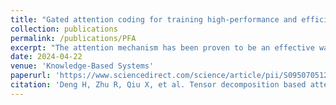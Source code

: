 ```yaml
---
title: "Gated attention coding for training high-performance and efficient spiking neural networks"
collection: publications
permalink: /publications/PFA
excerpt: "The attention mechanism has been proven to be an effective way to improve the performance of spiking neural networks (SNNs). However, from the perspective of tensor decomposition to examine the existing attention modules, we find that the rank of the attention maps generated by previous methods is fixed at 1, lacking the flexibility to adjust for specific tasks. To tackle this problem, we propose an attention module, namely Projected-full Attention (PFA), where the rank of the generated attention maps can be determined based on the characteristics of different tasks. Additionally, the parameter count of PFA grows linearly with the data scale. PFA is composed of the linear projection of spike tensor (LPST) module and attention map composing (AMC) module. In LPST, we start by compressing the original spike tensor into three projected tensors with learnable parameters for each dimension. Then, in AMC, we exploit the inverse procedure of the tensor decomposition process to combine the three tensors into the attention map using a so-called connecting factor. To validate the effectiveness of the proposed PFA module, we integrate it into the widely used VGG and ResNet architectures for classification tasks. Our method achieves state-of-the-art performance on both static and dynamic benchmark datasets, surpassing the existing SNN models with Transformer-based and CNN-based backbones."
date: 2024-04-22
venue: 'Knowledge-Based Systems'
paperurl: 'https://www.sciencedirect.com/science/article/pii/S0950705124004143'
citation: 'Deng H, Zhu R, Qiu X, et al. Tensor decomposition based attention module for spiking neural networks[J]. Knowledge-Based Systems, 2024, 295: 111780.'
---
```


